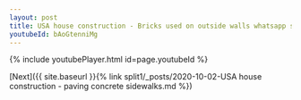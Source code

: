 ```yaml
---
layout: post
title: USA house construction - Bricks used on outside walls whatsapp status
youtubeId: bAoGtenniMg
---
```


{% include youtubePlayer.html id=page.youtubeId %}

[Next]({{ site.baseurl }}{% link split1/_posts/2020-10-02-USA house construction - paving concrete sidewalks.md %})
